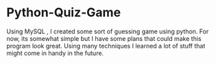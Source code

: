 # Python-Quiz-Game
Using MySQL , I created some sort of guessing game using python. For now, its somewhat simple but I have some plans that could make this program look great. Using many techniques I learned a lot of stuff that might come in handy in the future.
